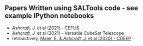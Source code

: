 ## Papers Written using SALTools code - see example IPython notebooks
- *Ashcraft, J.* et al (2021) - CETUS
- *Ashcraft, J.* et al (2021) - Versatile CubeSat Telescope
- retroactively, [Maier, E. & *Ashcraft, J.* et al (2020) - CDEEP](https://doi.org/10.1117/12.2560878)
